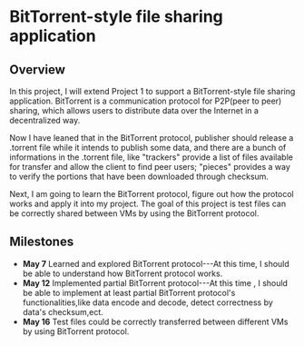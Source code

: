 # BitTorrent-style file sharing application
## Overview

In this project, I will extend Project 1 to support a BitTorrent-style file sharing application. BitTorrent is a communication protocol for P2P(peer to peer) sharing, which allows users to distribute data over the Internet in a decentralized way.

Now I have leaned that in the BitTorrent protocol, publisher should release a .torrent file while it intends to publish some data, and there are a bunch of informations in the .torrent file, like "trackers" provide a list of files available for transfer and allow the client to find peer users; "pieces" provides a way to verify the portions that have been downloaded through checksum. 

Next, I am going to learn the BitTorrent protocol, figure out how the protocol works and apply it into my project. The goal of this project is test files can be correctly shared between VMs by using the BitTorrent protocol.
## Milestones

- **May 7**  Learned and explored BitTorrent protocol---At this time, I should be able to understand how BitTorrent protocol works.
- **May 12**  Implemented partial BitTorrent protocol---At this time , I should be able to implement at least partial BitTorrent protocol's functionalities,like data encode and decode, detect correctness by data's checksum,ect.
- **May 16**  Test files could be correctly transferred between different VMs by using BitTorrent protocol.
